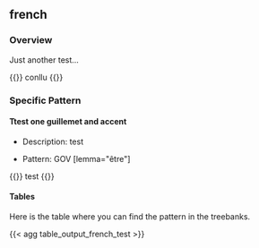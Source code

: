 ## french

### Overview

 Just another test...

{{<conll>}} 
conllu
{{</conll>}}

### Specific Pattern

#### Ttest one guillemet and accent 

- Description: test

- Pattern: GOV [lemma="être"]


{{<conll>}}
test
{{</conll>}}

#### Tables

 Here is the table where you can find the pattern in the treebanks.

{{< agg table_output_french_test >}}

